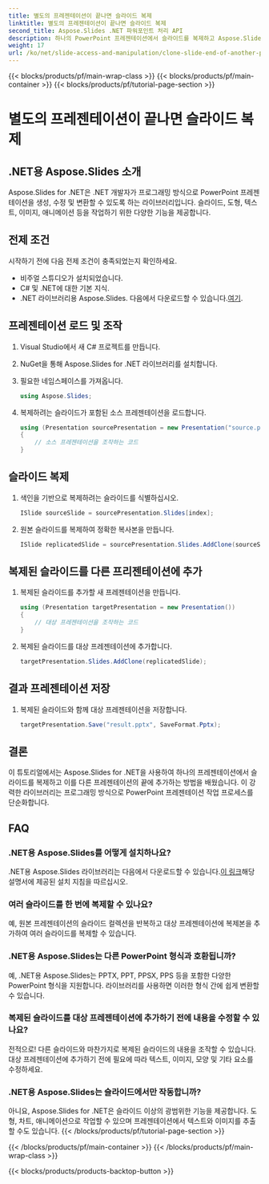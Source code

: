 ```yaml
---
title: 별도의 프레젠테이션이 끝나면 슬라이드 복제
linktitle: 별도의 프레젠테이션이 끝나면 슬라이드 복제
second_title: Aspose.Slides .NET 파워포인트 처리 API
description: 하나의 PowerPoint 프레젠테이션에서 슬라이드를 복제하고 Aspose.Slides for .NET을 사용하여 다른 프레젠테이션에 추가하는 방법을 알아보세요. 이 단계별 가이드는 원활한 슬라이드 조작을 위한 소스 코드와 명확한 지침을 제공합니다.
weight: 17
url: /ko/net/slide-access-and-manipulation/clone-slide-end-of-another-presentation/
---
```


{{< blocks/products/pf/main-wrap-class >}}
{{< blocks/products/pf/main-container >}}
{{< blocks/products/pf/tutorial-page-section >}}

# 별도의 프레젠테이션이 끝나면 슬라이드 복제


## .NET용 Aspose.Slides 소개

Aspose.Slides for .NET은 .NET 개발자가 프로그래밍 방식으로 PowerPoint 프레젠테이션을 생성, 수정 및 변환할 수 있도록 하는 라이브러리입니다. 슬라이드, 도형, 텍스트, 이미지, 애니메이션 등을 작업하기 위한 다양한 기능을 제공합니다.

## 전제 조건

시작하기 전에 다음 전제 조건이 충족되었는지 확인하세요.

- 비주얼 스튜디오가 설치되었습니다.
- C# 및 .NET에 대한 기본 지식.
-  .NET 라이브러리용 Aspose.Slides. 다음에서 다운로드할 수 있습니다.[여기](https://releases.aspose.com/slides/net/).

## 프레젠테이션 로드 및 조작

1. Visual Studio에서 새 C# 프로젝트를 만듭니다.
2. NuGet을 통해 Aspose.Slides for .NET 라이브러리를 설치합니다.
3. 필요한 네임스페이스를 가져옵니다.
   
   ```csharp
   using Aspose.Slides;
   ```

4. 복제하려는 슬라이드가 포함된 소스 프레젠테이션을 로드합니다.

   ```csharp
   using (Presentation sourcePresentation = new Presentation("source.pptx"))
   {
       // 소스 프레젠테이션을 조작하는 코드
   }
   ```

## 슬라이드 복제

1. 색인을 기반으로 복제하려는 슬라이드를 식별하십시오.

   ```csharp
   ISlide sourceSlide = sourcePresentation.Slides[index];
   ```

2. 원본 슬라이드를 복제하여 정확한 복사본을 만듭니다.

   ```csharp
   ISlide replicatedSlide = sourcePresentation.Slides.AddClone(sourceSlide);
   ```

## 복제된 슬라이드를 다른 프리젠테이션에 추가

1. 복제된 슬라이드를 추가할 새 프레젠테이션을 만듭니다.

   ```csharp
   using (Presentation targetPresentation = new Presentation())
   {
       // 대상 프레젠테이션을 조작하는 코드
   }
   ```

2. 복제된 슬라이드를 대상 프레젠테이션에 추가합니다.

   ```csharp
   targetPresentation.Slides.AddClone(replicatedSlide);
   ```

## 결과 프레젠테이션 저장

1. 복제된 슬라이드와 함께 대상 프레젠테이션을 저장합니다.

   ```csharp
   targetPresentation.Save("result.pptx", SaveFormat.Pptx);
   ```

## 결론

이 튜토리얼에서는 Aspose.Slides for .NET을 사용하여 하나의 프레젠테이션에서 슬라이드를 복제하고 이를 다른 프레젠테이션의 끝에 추가하는 방법을 배웠습니다. 이 강력한 라이브러리는 프로그래밍 방식으로 PowerPoint 프레젠테이션 작업 프로세스를 단순화합니다.

## FAQ

### .NET용 Aspose.Slides를 어떻게 설치하나요?

 .NET용 Aspose.Slides 라이브러리는 다음에서 다운로드할 수 있습니다.[이 링크](https://releases.aspose.com/slides/net/)해당 설명서에 제공된 설치 지침을 따르십시오.

### 여러 슬라이드를 한 번에 복제할 수 있나요?

예, 원본 프레젠테이션의 슬라이드 컬렉션을 반복하고 대상 프레젠테이션에 복제본을 추가하여 여러 슬라이드를 복제할 수 있습니다.

### .NET용 Aspose.Slides는 다른 PowerPoint 형식과 호환됩니까?

예, .NET용 Aspose.Slides는 PPTX, PPT, PPSX, PPS 등을 포함한 다양한 PowerPoint 형식을 지원합니다. 라이브러리를 사용하면 이러한 형식 간에 쉽게 변환할 수 있습니다.

### 복제된 슬라이드를 대상 프레젠테이션에 추가하기 전에 내용을 수정할 수 있나요?

전적으로! 다른 슬라이드와 마찬가지로 복제된 슬라이드의 내용을 조작할 수 있습니다. 대상 프레젠테이션에 추가하기 전에 필요에 따라 텍스트, 이미지, 모양 및 기타 요소를 수정하세요.

### .NET용 Aspose.Slides는 슬라이드에서만 작동합니까?

아니요, Aspose.Slides for .NET은 슬라이드 이상의 광범위한 기능을 제공합니다. 도형, 차트, 애니메이션으로 작업할 수 있으며 프레젠테이션에서 텍스트와 이미지를 추출할 수도 있습니다.
{{< /blocks/products/pf/tutorial-page-section >}}

{{< /blocks/products/pf/main-container >}}
{{< /blocks/products/pf/main-wrap-class >}}

{{< blocks/products/products-backtop-button >}}

